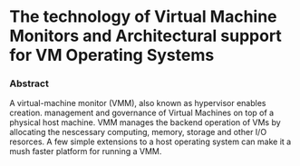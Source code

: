 # The technology of Virtual Machine Monitors and Architectural support for VM Operating Systems

### Abstract

A virtual-machine monitor (VMM), also known as hypervisor enables creation. management and governance of Virtual Machines on top of a physical host machine. VMM manages the backend operation of VMs by allocating the nescessary computing, memory, storage and other I/O resorces. A few simple extensions to a host operating system can make it a mush faster platform for running a VMM.
